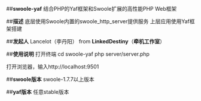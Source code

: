 ##**swoole-yaf**
结合PHP的Yaf框架和Swoole扩展的高性能PHP Web框架

##**描述**
底层使用Swoole内置的swoole_http_server提供服务
上层应用使用Yaf框架搭建


##**发起人**
Lancelot（李丹阳） from **LinkedDestiny**（**牵机工作室**）

##**使用说明**
打开终端
cd swoole-yaf
php server/server.php

打开浏览器，输入http://localhost:9501


##**swoole版本**
swoole-1.7.7以上版本

##**yaf版本**
任意stable版本